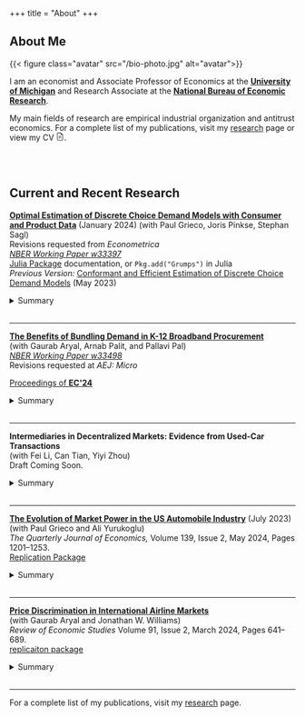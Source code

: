 +++
title = "About"
+++

## About Me

{{< figure class="avatar" src="/bio-photo.jpg" alt="avatar">}}

I am an economist and Associate Professor of Economics at the [**University of Michigan**](https://lsa.umich.edu/econ/people/faculty/charles-murry.html) and Research Associate at the [**National Bureau of Economic Research**](https://www.nber.org). 

My main fields of research are empirical industrial organization and antitrust economics. For a complete list of my publications, visit my [research](/research) page or view my CV
[<svg xmlns="http://www.w3.org/2000/svg" width="1em" height="1em" fill="currentColor" class="bi bi-file-earmark-text" viewBox="0 0 16 16"><path d="M5.5 7a.5.5 0 0 0 0 1h5a.5.5 0 0 0 0-1h-5zM5 9.5a.5.5 0 0 1 .5-.5h5a.5.5 0 0 1 0 1h-5a.5.5 0 0 1-.5-.5zm0 2a.5.5 0 0 1 .5-.5h2a.5.5 0 0 1 0 1h-2a.5.5 0 0 1-.5-.5z"/><path d="M9.5 0H4a2 2 0 0 0-2 2v12a2 2 0 0 0 2 2h8a2 2 0 0 0 2-2V4.5L9.5 0zm0 1v2A1.5 1.5 0 0 0 11 4.5h2V14a1 1 0 0 1-1 1H4a1 1 0 0 1-1-1V2a1 1 0 0 1 1-1h5.5z"/></svg>](/CharlesMurryCV.pdf). 
<!-- For a detailed description of my research, check out my [research statement](/Murry_ResearchStatement.pdf). -->

<br><br>

## Current and Recent Research

[**Optimal Estimation of Discrete Choice Demand Models with Consumer and Product Data**](http://joris.pinkse.org/publication/grumps/grumps.pdf) (January 2024)
(with Paul Grieco, Joris Pinkse, Stephan Sagl)  
Revisions requested from *Econometrica*  
[*NBER Working Paper w33397*](https://www.nber.org/papers/w33397)  
[Julia Package](https://nittanylion.github.io/Grumps.jl/dev/) documentation, or ```Pkg.add("Grumps")``` in Julia  
*Previous Version:* [Conformant and Efficient Estimation of Discrete Choice Demand Models](/working_papers/like-blp.pdf) (May 2023)  
<details>
<summary>Summary</summary>

- We propose a likelihood based estimator for BLP-style demand models that natively incorporates multiple sources of data:  "micro" data from individual purchases and aggregate data on shares and prices. We introduce a property of our estiamtor called *conformance:* the estimator's rate of convergence will be the fastest possible given the variation available in the data. For example, the researcher can leverage both variation in choice probabilities through the likelihood and variation in product level restrictions to identify random coefficients, without pretesting.  

</details>

<br>

---

[**The Benefits of Bundling Demand in K-12 Broadband Procurement**](https://www.nber.org/papers/w33498)  
(with Gaurab Aryal, Arnab Palit, and Pallavi Pal)  
[*NBER Working Paper w33498*](https://www.nber.org/papers/w33498)  
Revisions requested at *AEJ: Micro*  
<!-- [arXiv](https://arxiv.org/abs/2402.07277)   -->
[Proceedings of **EC'24**](https://dl.acm.org/doi/10.1145/3670865.3673497)  

<details>
<summary>Summary</summary>

- Geographically bundling schools in broadband procurement had a large effect on prices and bandwidth. We show that these outcomes were due to an exposure problem in broadband procurement. The bundling program saved schools at least as much as current broadband subsidies, and revealed preference of the schools indicates large welfare gains due to the bundling program. 

</details>

<br>

---


**Intermediaries in Decentralized Markets: Evidence from Used-Car Transactions**  
(with Fei Li, Can Tian, Yiyi Zhou)  
Draft Coming Soon.

<details>
<summary>Summary</summary>

- We estimate an equilibrium model of dealer and private trade in used cars. The results capture import features of the market, like the dealer premium and spatial trade patterns. We use the estimated model to quantify the value of intermediated trade. 

</details>

<br>

---


[**The Evolution of Market Power in the US Automobile Industry**](/working_papers/CarMarkupsJuly2023.pdf) (July 2023)    
(with Paul Grieco and Ali Yurukoglu)  
*The Quarterly Journal of Economics,* Volume 139, Issue 2, May 2024, Pages 1201–1253.  
[Replication Package](https://dataverse.harvard.edu/dataset.xhtml?persistentId=doi:10.7910/DVN/CZGOKP)
<details>
<summary>Summary</summary>

- We estimate a decrease in markups and a rise in consumer surplus in the US automobile market from 1980--2018. Production efficiencies and rising product quality are the main sources for the increase in consumer surplus, not changes in market concentration or changing preferences. 

</details>

<br>

---

[**Price Discrimination in International Airline Markets**](https://arxiv.org/abs/2102.05751)  
(with Gaurab Aryal and Jonathan W. Williams)  
*Review of Economic Studies* Volume 91, Issue 2, March 2024, Pages 641–689.   
[replicaiton package](https://zenodo.org/record/7392123)
<details>
<summary>Summary</summary>

- We develop and estimate a model of dynamic pricing and price discrimination of a monopolist airline to quantify how consumers and firms split surplus. 
- Airlines achieve 77% of 1st-best welfare and most of the gap is due to private information by passengers, not airline uncertainty about future arriving passengers. 

</details>

<br>

<!-- ---

[Inventory Management in Decentralized Markets](/working_papers/inventory_march2023.pdf) (March 2023)  
(with Fei Li, Can Tan, and Yiyi Zhou)  
*International Economic Review* Volume 65, Issue 1, February 2024, Pages 431-470.  
<details>
<summary>Summary</summary>

- We present a model of an intermediary that faces search frictions in both the "retail" and "wholesale" market. In equilibrium, intermediaries hold and manage inventory.  
- We quantify the model and find that incentives for inventory management in the used car market come from search frictions, not inventory holding costs.

</details> -->


  

<!-- [Price Discrimination and Product Variety: the Case of Implantable Medical Devices](./)
(with Kritika Goel, Michael Grubb, and Julie Mortimer)
- Direct price discrimination promotes efficiencies in manufacturers' product line decisions. Fewer products are introduced when manufacturers can price discriminate.  
- We show this in the context of medical devices, where price discrimination allows smaller hospitals to purchase MRI-compatible heart devices for lower prices.  -->

<!-- [Overcoming the exposure problem: The case of K-12 broadband procurement(./)]
(with Gaurab Aryal, Pallavi Pal, and Arnab Palit) -->



---
For a complete list of my publications, visit my [research](/research) page. 
